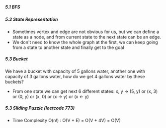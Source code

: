 ##### 5.1 BFS


##### 5.2 State Representation

- Sometimes vertex and edge are not obvious for us, but we can define a state as a node, and from current
state to the next state can be an edge.
- We don't need to know the whole graph at the first, we can keep going from a state to another state and finally
get to the goal


##### 5.3 Bucket
We have a bucket with capacity of 5 gallons water, another one with capacity of 3 gallons water, how do we get 4 gallons water by these buckets?

- From one state we can get next 6 different states: x, y -> (5, y) or (x, 3) or (0, y) or (x, 0) or (x -> y) or (x <- y)


##### 5.3 Sliding Puzzle (leetcode 773)

- Time Complexity O(n!) : O(V + E) = O(V + 4V) = O(V)
